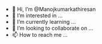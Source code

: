 - 👋 Hi, I’m @Manojkumarkathiresan
- 👀 I’m interested in ...
- 🌱 I’m currently learning ...
- 💞️ I’m looking to collaborate on ...
- 📫 How to reach me ...

<!---
Manojkumarkathiresan/Manojkumarkathiresan is a ✨ special ✨ repository because its `README.md` (this file) appears on your GitHub profile.
You can click the Preview link to take a look at your changes.
--->
